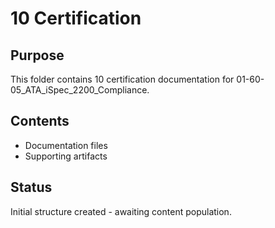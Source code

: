 # 10 Certification

## Purpose
This folder contains 10 certification documentation for 01-60-05_ATA_iSpec_2200_Compliance.

## Contents
- Documentation files
- Supporting artifacts

## Status
Initial structure created - awaiting content population.
